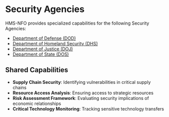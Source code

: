 # Security Agencies

HMS-NFO provides specialized capabilities for the following Security Agencies:

- [Department of Defense (DOD)](../DOD/index.md)
- [Department of Homeland Security (DHS)](../DHS/index.md)
- [Department of Justice (DOJ)](../DOJ/index.md)
- [Department of State (DOS)](../DOS/index.md)

## Shared Capabilities

- **Supply Chain Security**: Identifying vulnerabilities in critical supply chains
- **Resource Access Analysis**: Ensuring access to strategic resources
- **Risk Assessment Framework**: Evaluating security implications of economic relationships
- **Critical Technology Monitoring**: Tracking sensitive technology transfers
